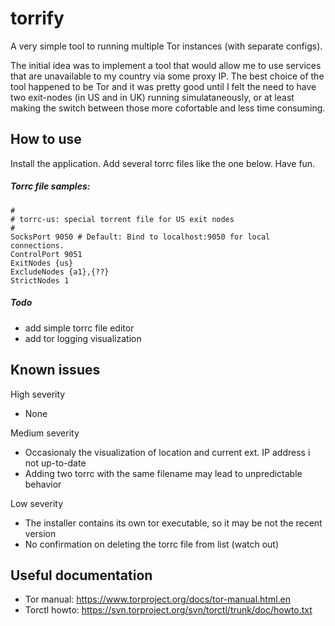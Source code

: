 torrify
=======

A very simple tool to running multiple Tor instances (with separate configs).

The initial idea was to implement a tool that would allow me to use services
that are unavailable to my country via some proxy IP. The best choice of the tool
happened to be Tor and it was pretty good until I felt the need to have two
exit-nodes (in US and in UK) running simulataneously, or at least making the
switch between those more cofortable and less time consuming.

How to use
----------

Install the application. Add several torrc files like the one below. Have fun.

##### Torrc file samples:

    # 
    # torrc-us: special torrent file for US exit nodes
    #
    SocksPort 9050 # Default: Bind to localhost:9050 for local connections.
    ControlPort 9051
    ExitNodes {us}
    ExcludeNodes {a1},{??}
    StrictNodes 1

    
##### Todo

* add simple torrc file editor
* add tor logging visualization


Known issues
------------

High severity
* None

Medium severity
* Occasionaly the visualization of location and current ext. IP address i not up-to-date
* Adding two torrc with the same filename may lead to unpredictable behavior

Low severity
* The installer contains its own tor executable, so it may be not the recent version
* No confirmation on deleting the torrc file from list (watch out)


Useful documentation
--------------------

* Tor manual: https://www.torproject.org/docs/tor-manual.html.en
* Torctl howto: https://svn.torproject.org/svn/torctl/trunk/doc/howto.txt
